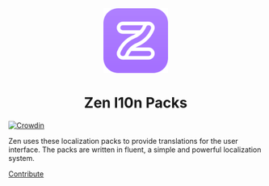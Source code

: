 <div align="center">
<picture>
    <img src="./assets/logo.svg" width="128px">
</picture>
</div>
<h1 align="center">
Zen l10n Packs
</h1>

[![Crowdin](https://badges.crowdin.net/zen-browser/localized.svg)](https://crowdin.com/project/zen-browser)

Zen uses these localization packs to provide translations for the user interface. The packs are written in fluent, a simple and powerful localization system. 

<a href="https://docs.zen-browser.app/contribute/translation">Contribute</a>
